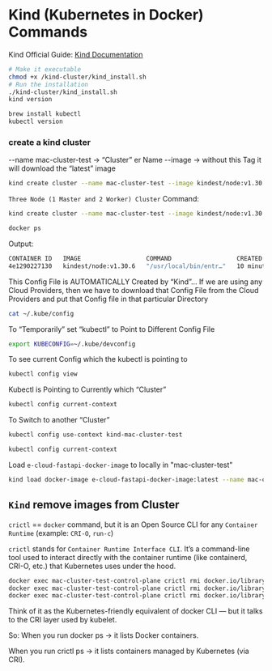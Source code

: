 # Kind (Kubernetes in Docker) Commands

Kind Official Guide: [Kind Documentation](https://kind.sigs.k8s.io/docs/user/quick-start/)
```bash
# Make it executable
chmod +x /kind-cluster/kind_install.sh
# Run the installation
./kind-cluster/kind_install.sh
kind version

brew install kubectl
kubectl version
```

### create a kind cluster
--name mac-cluster-test → “Cluster” er Name
--image → without this Tag it will download the “latest” image
```bash
kind create cluster --name mac-cluster-test --image kindest/node:v1.30.6
```

`Three Node (1 Master and 2 Worker) Cluster` Command:
```bash
kind create cluster --name mac-cluster-test --image kindest/node:v1.30.6 --config kind-three-node-config.yml
```

```bash
docker ps
```

Output:
```bash
CONTAINER ID   IMAGE                  COMMAND                  CREATED          STATUS          PORTS                       NAMES
4e1290227130   kindest/node:v1.30.6   "/usr/local/bin/entr…"   10 minutes ago   Up 10 minutes   127.0.0.1:51962->6443/tcp   mac-cluster-test-control-plane
```

This Config File is AUTOMATICALLY Created by “Kind”... If we are using any Cloud Providers, then we have to download that Config File from the Cloud Providers and put that Config file in that particular Directory
```bash
cat ~/.kube/config
```
  
To “Temporarily” set “kubectl” to Point to Different Config File
```bash
export KUBECONFIG=~/.kube/devconfig
```

To see current Config which the kubectl is pointing to
```bash
kubectl config view
```

Kubectl is Pointing to Currently which “Cluster”
```bash
kubectl config current-context
```

To Switch to another “Cluster”
```bash
kubectl config use-context kind-mac-cluster-test
```

```bash
kubectl config current-context
```

Load `e-cloud-fastapi-docker-image` to locally in "mac-cluster-test"
```bash
kind load docker-image e-cloud-fastapi-docker-image:latest --name mac-cluster-test
```

## `Kind` remove images from Cluster
`crictl` == `docker` command, but it is an Open Source CLI for any `Container Runtime` (example: `CRI-O`, `run-c`)

`crictl` stands for `Container Runtime Interface CLI`.
It’s a command-line tool used to interact directly with the container runtime (like containerd, CRI-O, etc.) that Kubernetes uses under the hood.
```bash
docker exec mac-cluster-test-control-plane crictl rmi docker.io/library/e-cloud-fastapi-docker-image:latest
docker exec mac-cluster-test-control-plane crictl rmi docker.io/library/reactjs-frontend-e-cloud-docker-image:latest
docker exec mac-cluster-test-control-plane crictl rmi docker.io/library/postgres:17
```
Think of it as the Kubernetes-friendly equivalent of docker CLI — but it talks to the CRI layer used by kubelet.

So:
When you run docker ps → it lists Docker containers.

When you run crictl ps → it lists containers managed by Kubernetes (via CRI).